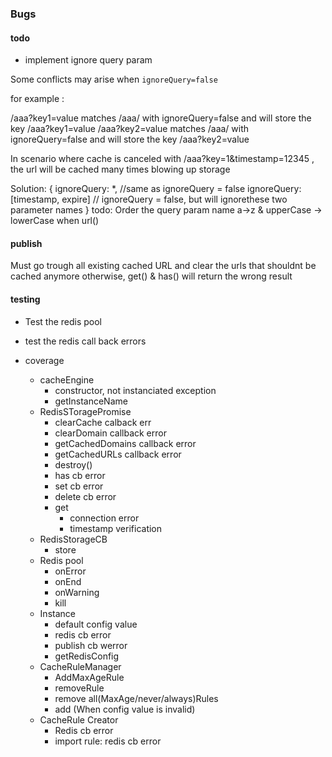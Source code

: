 ### Bugs


#### todo

- implement ignore query param 

Some conflicts may arise when `ignoreQuery=false`

for example : 

/aaa?key1=value matches /aaa/ with ignoreQuery=false and will store the key /aaa?key1=value
/aaa?key2=value matches /aaa/ with ignoreQuery=false and will store the key /aaa?key2=value

In scenario where cache is canceled with 
/aaa?key=1&timestamp=12345 , the url will be cached many times blowing up storage

Solution: {
    ignoreQuery: *, //same as ignoreQuery = false
    ignoreQuery: [timestamp, expire] // ignoreQuery = false, but will ignorethese two parameter names 
}
todo: Order the query param name a->z & upperCase -> lowerCase when url()

#### publish

Must go trough all existing cached URL and clear the urls that shouldnt be cached anymore otherwise, get() & has() will return the wrong result

#### testing

- Test the redis pool
- test the redis call back errors

- coverage
    - cacheEngine 
        - constructor, not instanciated exception
        - getInstanceName
    - RedisSToragePromise
        - clearCache calback err
        - clearDomain callback error
        - getCachedDomains callback error
        - getCachedURLs callback error
        - destroy()
        - has cb error
        - set cb error
        - delete cb error
        - get
            - connection error
            - timestamp verification
    - RedisStorageCB
        - store
    - Redis pool
        - onError
        - onEnd
        - onWarning
        - kill
    - Instance
        - default config value
        - redis cb error
        - publish cb werror
        - getRedisConfig
    - CacheRuleManager
        - AddMaxAgeRule
        - removeRule
        - remove all(MaxAge/never/always)Rules
        - add (When config value is invalid)
    - CacheRule Creator
        - Redis cb error
        - import rule: redis cb error
        







